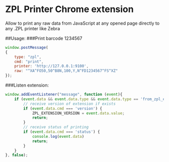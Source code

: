 # ZPL Printer Chrome extension

Allow to print any raw data from JavaScript at any opened page directly to any .ZPL printer like Zebra


##Usage:
###Print barcode 1234567
```js
window.postMessage(
{
    type: "zpl", 
    cmd: "print", 
    printer: 'http://127.0.0.1:9100', 
    raw: "^XA^FO50,50^B8N,100,Y,N^FD1234567^FS^XZ"
});
```
###Listen extension:
```js
window.addEventListener("message", function (event){
    if (event.data && event.data.type && event.data.type == 'from_zpl_ext') {
        // receive version of extension if exists
        if (event.data.cmd === 'version') {
            ZPL_EXTENSION_VERSION = event.data.value;
            return;
        }
        // receive status of printing
        if (event.data.cmd === 'status') {
            console.log(event.data)
            return;
        }
    }
}, false);
```
